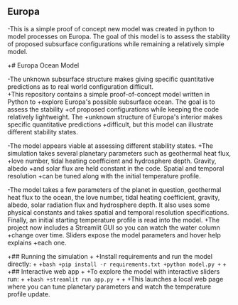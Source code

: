 ## Europa
-This is a simple proof of concept new model was created in python to model processes on Europa. The goal of this model is to assess the stability of proposed subsurface configurations while remaining a relatively simple model. 

+# Europa Ocean Model
 
-The unknown subsurface structure makes giving specific quantitative predictions as to real world configuration difficult.  
+This repository contains a simple proof-of-concept model written in Python to
+explore Europa's possible subsurface ocean. The goal is to assess the stability
+of proposed configurations while keeping the code relatively lightweight. The
+unknown structure of Europa's interior makes specific quantitative predictions
+difficult, but this model can illustrate different stability states.
 
-The model appears viable at assessing different stability states. 
+The simulation takes several planetary parameters such as geothermal heat flux,
+love number, tidal heating coefficient and hydrosphere depth. Gravity, albedo
+and solar flux are held constant in the code. Spatial and temporal resolution
+can be tuned along with the initial temperature profile.
 
-The model takes a few parameters of the planet in question, geothermal heat flux to the ocean, the love number, tidal heating coefficient, gravity, albedo, solar radiation flux and hydrosphere depth. It also uses some physical constants and takes spatial and temporal resolution specifications. Finally, an initial starting temperature profile is read into the model. 
+The project now includes a Streamlit GUI so you can watch the water column
+change over time. Sliders expose the model parameters and hover help explains
+each one.
 
+## Running the simulation
+
+Install requirements and run the model directly:
+
+```bash
+pip install -r requirements.txt
+python model.py
+```
+
+## Interactive web app
+
+To explore the model with interactive sliders run:
+
+```bash
+streamlit run app.py
+```
+
+This launches a local web page where you can tune planetary parameters and watch the temperature profile update.
